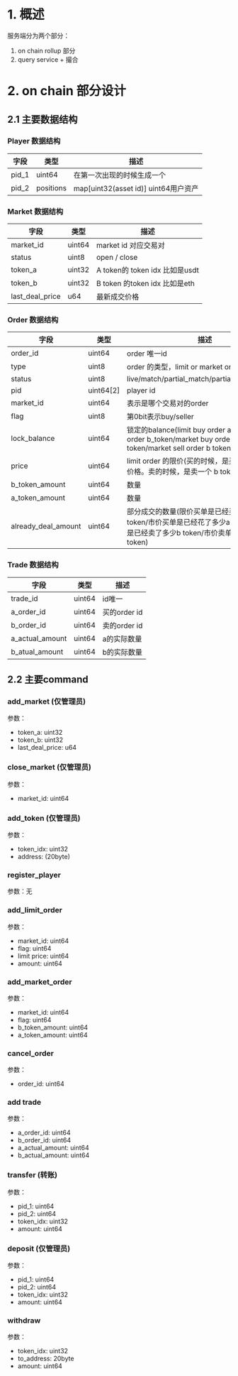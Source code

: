 
# 1. 概述
服务端分为两个部分：
1. on chain rollup 部分
2. query service + 撮合

# 2. on chain 部分设计

## 2.1 主要数据结构

### Player 数据结构
| 字段 | 类型 | 描述 |
|------|------|------|
| pid_1 | uint64 | 在第一次出现的时候生成一个 |
| pid_2 | positions | map[uint32(asset id)] uint64用户资产 |

### Market 数据结构
| 字段 | 类型 | 描述 |
|------|------|------|
| market_id | uint64 | market id 对应交易对 |
| status | uint8 | open / close |
| token_a | uint32 | A token的 token idx 比如是usdt |
| token_b | uint32 | B token 的token idx 比如是eth |
|last_deal_price| u64| 最新成交价格 |

### Order 数据结构
| 字段 | 类型 | 描述 |
|------|------|------|
| order_id | uint64 | order 唯一id |
| type | uint8 | order 的类型，limit or market order |
| status | uint8 | live/match/partial_match/partial_cancel/cancel |
| pid | uint64[2] | player id |
| market_id | uint64 | 表示是哪个交易对的order |
| flag | uint8 | 第0bit表示buy/seller |
| lock_balance | uint64 | 锁定的balance(limit buy order a_token/limit sell order b_token/market buy order a token/market sell order b token) |
| price | uint64 | limit order 的限价(买的时候，是买一个b token的价格。卖的时候，是卖一个 b token的价格) |
| b_token_amount | uint64 | 数量 |
| a_token_amount | uint64 | 数量 |
| already_deal_amount | uint64 | 部分成交的数量(限价买单是已经买了多少b token/市价买单是已经花了多少a token/限价卖单是已经卖了多少b token/市价卖单是已经卖多少 b token) |

### Trade 数据结构
| 字段 | 类型 | 描述 |
|------|------|------|
| trade_id | uint64 | id唯一 |
| a_order_id | uint64 | 买的order id |
| b_order_id | uint64 | 卖的order id |
| a_actual_amount | uint64 | a的实际数量 |
| b_atual_amount | uint64 | b的实际数量 |

## 2.2 主要command

### add_market (仅管理员)
参数：
- token_a: uint32
- token_b: uint32
- last_deal_price: u64
### close_market (仅管理员)
参数：
- market_id: uint64

### add_token (仅管理员)
参数：
- token_idx: uint32
- address: (20byte)

### register_player
参数：无

### add_limit_order
参数：
- market_id: uint64
- flag: uint64
- limit price: uint64
- amount: uint64

### add_market_order
参数：
- market_id: uint64
- flag: uint64
- b_token_amount: uint64
- a_token_amount: uint64

### cancel_order
参数：
- order_id: uint64

### add trade
参数：
- a_order_id: uint64
- b_order_id: uint64
- a_actual_amount: uint64
- b_actual_amount: uint64

### transfer (转账)
参数：
- pid_1: uint64
- pid_2: uint64
- token_idx: uint32
- amount: uint64

### deposit (仅管理员)
参数：
- pid_1: uint64
- pid_2: uint64
- token_idx: uint32
- amount: uint64

### withdraw
参数：
- token_idx: uint32
- to_address: 20byte
- amount: uint64